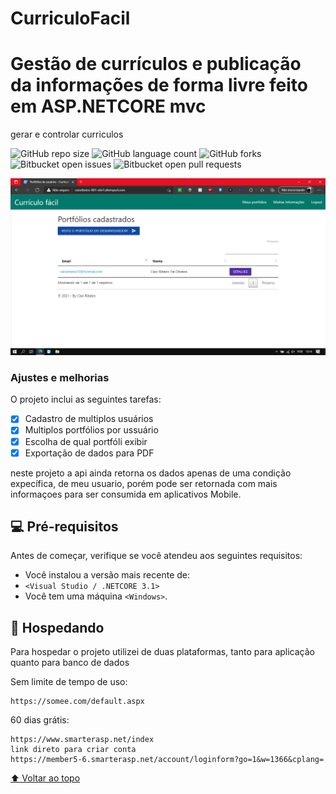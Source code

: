 
# CurriculoFacil

# Gestão de currículos e publicação da informações de forma livre feito em ASP.NETCORE mvc
gerar e controlar curriculos
<!---Esses são exemplos. Veja https://shields.io para outras pessoas ou para personalizar este conjunto de escudos. Você pode querer incluir dependências, status do projeto e informações de licença aqui--->

![GitHub repo size](https://img.shields.io/github/repo-size/caio64x/CurriculoFacil?style=for-the-badge)
![GitHub language count](https://img.shields.io/github/languages/count/caio64x/CurriculoFacil?style=for-the-badge)
![GitHub forks](https://img.shields.io/github/forks/iuricode/README-template?style=for-the-badge)
![Bitbucket open issues](https://img.shields.io/bitbucket/issues/iuricode/README-template?style=for-the-badge)
![Bitbucket open pull requests](https://img.shields.io/bitbucket/pr-raw/iuricode/README-template?style=for-the-badge)

<img src="https://raw.githubusercontent.com/caio64x/CurriculoFacil/master/Apresentacao.png" alt="Apresentação">


### Ajustes e melhorias

O projeto inclui as seguintes tarefas:

- [x] Cadastro de multiplos usuários
- [x] Multiplos portfólios por ussuário
- [x] Escolha de qual portfóli exibir
- [x] Exportação de dados para PDF

neste projeto a api ainda retorna os dados apenas de uma condição expecífica, de meu usuario, porém pode ser retornada com mais informaçoes para ser consumida em aplicativos Mobile.

## 💻 Pré-requisitos

Antes de começar, verifique se você atendeu aos seguintes requisitos:
<!---Estes são apenas requisitos de exemplo. Adicionar, duplicar ou remover conforme necessário--->
* Você instalou a versão mais recente de:
* `<Visual Studio / .NETCORE 3.1>`
* Você tem uma máquina `<Windows>`.

## 🚀 Hospedando <CurriculoFacil>

Para hospedar o projeto utilizei de duas plataformas, tanto para aplicação quanto para banco de dados

Sem limite de tempo de uso:
```
https://somee.com/default.aspx
```
60 dias grátis:
```
https://www.smarterasp.net/index
link direto para criar conta
https://member5-6.smarterasp.net/account/loginform?go=1&w=1366&cplang=
```

[⬆ Voltar ao topo](#CurriculoFacil)<br>
